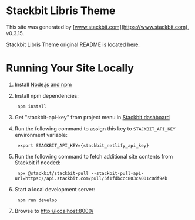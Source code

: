# Stackbit Libris Theme

This site was generated by [www.stackbit.com](https://www.stackbit.com), v0.3.15.

Stackbit Libris Theme original README is located [here](./README.theme.md).

# Running Your Site Locally

1. Install [Node.js and npm](https://nodejs.org/en/)

1. Install npm dependencies:

        npm install

1. Get "stackbit-api-key" from project menu in [Stackbit dashboard](https://app.stackbit.com/dashboard)

1. Run the following command to assign this key to `STACKBIT_API_KEY` environment variable:

        export STACKBIT_API_KEY={stackbit_netlify_api_key}

1. Run the following command to fetch additional site contents from Stackbit if needed:

        npx @stackbit/stackbit-pull --stackbit-pull-api-url=https://api.stackbit.com/pull/5f1fdbccc803ca001c0df9eb

1. Start a local development server:

        npm run develop

1. Browse to [http://localhost:8000/](http://localhost:8000/)
